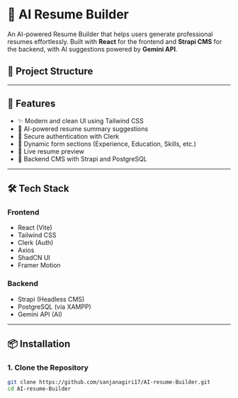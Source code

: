# 🧠 AI Resume Builder

An AI-powered Resume Builder that helps users generate professional resumes effortlessly. Built with **React** for the frontend and **Strapi CMS** for the backend, with AI suggestions powered by **Gemini API**.

## 📁 Project Structure


---

## 🚀 Features

- ✨ Modern and clean UI using Tailwind CSS
- 🧠 AI-powered resume summary suggestions
- 🔐 Secure authentication with Clerk
- 📝 Dynamic form sections (Experience, Education, Skills, etc.)
- 📄 Live resume preview
- 💾 Backend CMS with Strapi and PostgreSQL

---

## 🛠️ Tech Stack

### Frontend
- React (Vite)
- Tailwind CSS
- Clerk (Auth)
- Axios
- ShadCN UI
- Framer Motion

### Backend
- Strapi (Headless CMS)
- PostgreSQL (via XAMPP)
- Gemini API (AI)

---

## 📦 Installation

### 1. Clone the Repository

```bash
git clone https://github.com/sanjanagiri17/AI-resume-Builder.git
cd AI-resume-Builder
